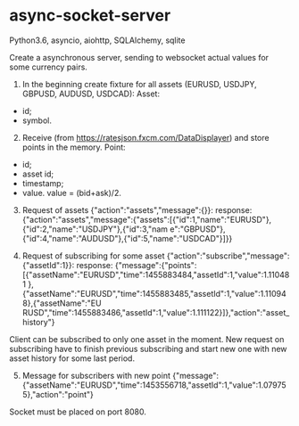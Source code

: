 # async-socket-server
Python3.6, asyncio, aiohttp, SQLAlchemy, sqlite

Create a asynchronous server, sending to websocket actual values for some currency pairs. 
  
1. In the beginning create fixture for all assets (EURUSD, USDJPY, GBPUSD, AUDUSD, USDCAD):
Asset:
  - id;
  - symbol.
 
2. Receive (from https://ratesjson.fxcm.com/DataDisplayer) and store points in the memory.
Point: 
  - id;
  - asset id;
  - timestamp;
  - value.
value = (bid+ask)/2.
 
3. Request of assets {"action":"assets","message":{}}:
  response: {"action":"assets","message":{"assets":[{"id":1,"name":"EURUSD"},{"id":2,"name":"USDJPY"},{"id":3,"nam
e":"GBPUSD"},{"id":4,"name":"AUDUSD"},{"id":5,"name":"USDCAD"}]}}

4. Request of subscribing for some asset {"action":"subscribe","message":{"assetId":1}}:
  response: {"message":{"points":[{"assetName":"EURUSD","time":1455883484,"assetId":1,"value":1.110481
},{"assetName":"EURUSD","time":1455883485,"assetId":1,"value":1.110948},{"assetName":"EU
RUSD","time":1455883486,"assetId":1,"value":1.111122}]},"action":"asset_history"}

Client can be subscribed to only one asset in the moment. New request on subscribing have to finish previous subscribing and start new one with new asset history for some last period.

5. Message for subscribers with new point {"message":{"assetName":"EURUSD","time":1453556718,"assetId":1,"value":1.079755},"action":"point"}

Socket must be placed on port 8080.
